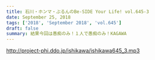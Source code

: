 ```yaml
---
title: 石川・ホンマ・ぶるんのBe-SIDE Your Life! vol.645-3
date: September 25, 2018
tags: ['2018', 'September 2018', 'vol.645']
draft: false
summary: 結果今回は愚痴のみ！１人で愚痴のみ！KAGAWA
---
```


http://project-phi.ddo.jp/ishikawa/ishikawa645_3.mp3